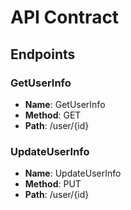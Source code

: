 # API Contract

## Endpoints

### GetUserInfo

- **Name**: GetUserInfo
- **Method**: GET
- **Path**: /user/{id}

### UpdateUserInfo

- **Name**: UpdateUserInfo
- **Method**: PUT
- **Path**: /user/{id}
